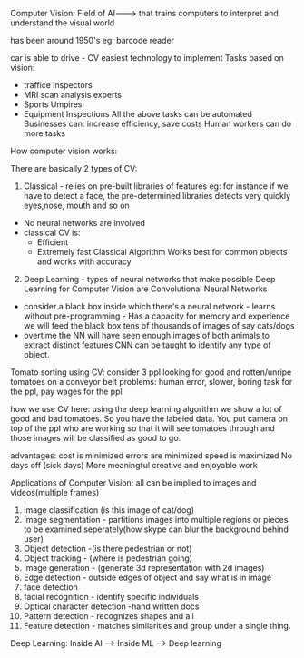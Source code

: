 Computer Vision:
Field of AI---> that trains computers to interpret and understand the visual world

has been around 1950's eg: barcode reader

car is able to drive - CV
easiest technology to implement
Tasks based on vision:
- traffice inspectors
- MRI scan analysis experts
- Sports Umpires
- Equipment Inspections
All the above tasks can be automated
Businesses can:
increase efficiency, save costs
Human workers can do more tasks

How computer vision works:

There are basically 2 types of CV:
1. Classical - relies on pre-built libraries of features
eg: for instance if we have to detect a face, the pre-determined libraries detects very quickly eyes,nose, mouth and so on
- No neural networks are involved
- classical CV is:
   - Efficient
   - Extremely fast
Classical Algorithm Works best for common objects and works with accuracy
2. Deep Learning -  types of neural networks that make possible Deep Learning for Computer Vision are Convolutional Neural Networks
- consider a black box inside which there's a neural network - learns without pre-programming
        - Has a capacity for memory and experience
we will feed the black box tens of thousands of images of say cats/dogs
- overtime the NN will have seen enough images of both animals to extract distinct features
CNN can be taught to identify any type of object.


Tomato sorting using CV:
consider 3 ppl looking for good and rotten/unripe tomatoes on a conveyor belt
problems:
human error, slower, boring task for the ppl, pay wages for the ppl

how we use CV here:
using the deep learning algorithm we show a lot of good and bad tomatoes.
So you have the labeled data. You put camera on top of the ppl who are working so that it will see tomatoes through and those images will be classified as good to go.

advantages:
cost is minimized
errors are minimized
speed is maximized
No days off (sick days)
More meaningful creative and enjoyable work


Applications of Computer Vision:
all can be implied to images and videos(multiple frames)
1. image classification (is this image of cat/dog)
2. Image segmentation - partitions images into multiple regions or pieces to be examined seperately(how skype can blur the background behind user)
3. Object detection -(is there pedestrian or not)
4. Object tracking - (where is pedestrian going)
5. Image generation - (generate 3d representation with 2d images)
6. Edge detection - outside edges of object and say what is in image
7. face detection
8. facial recognition - identify specific individuals
9. Optical character detection -hand written docs
10. Pattern detection - recognizes shapes and all
11. Feature detection - matches similarities and group under a single thing.


Deep Learning:
Inside AI --> Inside ML --> Deep learning


